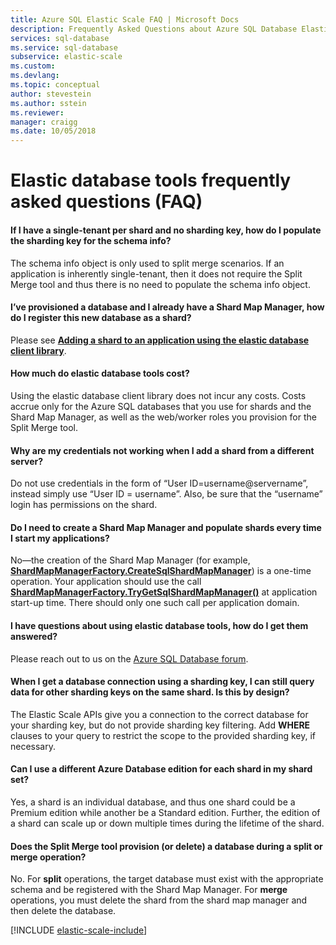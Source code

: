 ```yaml
---
title: Azure SQL Elastic Scale FAQ | Microsoft Docs
description: Frequently Asked Questions about Azure SQL Database Elastic Scale.
services: sql-database
ms.service: sql-database
subservice: elastic-scale
ms.custom: 
ms.devlang: 
ms.topic: conceptual
author: stevestein
ms.author: sstein
ms.reviewer:
manager: craigg
ms.date: 10/05/2018
---
```

# Elastic database tools frequently asked questions (FAQ)

#### If I have a single-tenant per shard and no sharding key, how do I populate the sharding key for the schema info?

The schema info object is only used to split merge scenarios. If an application is inherently single-tenant, then it does not require the Split Merge tool and thus there is no need to populate the schema info object.

#### I’ve provisioned a database and I already have a Shard Map Manager, how do I register this new database as a shard?

Please see **[Adding a shard to an application using the elastic database client library](sql-database-elastic-scale-add-a-shard.md)**. 

#### How much do elastic database tools cost?

Using the elastic database client library does not incur any costs. Costs accrue only for the Azure SQL databases that you use for shards and the Shard Map Manager, as well as the web/worker roles you provision for the Split Merge tool.

#### Why are my credentials not working when I add a shard from a different server?

Do not use credentials in the form of “User ID=username@servername”, instead simply use “User ID = username”.  Also, be sure that the “username” login has permissions on the shard.

#### Do I need to create a Shard Map Manager and populate shards every time I start my applications?

No—the creation of the Shard Map Manager (for example, **[ShardMapManagerFactory.CreateSqlShardMapManager](http://msdn.microsoft.com/library/azure/microsoft.azure.sqldatabase.elasticscale.shardmanagement.shardmapmanagerfactory.createsqlshardmapmanager.aspx)**) is a one-time operation.  Your application should use the call **[ShardMapManagerFactory.TryGetSqlShardMapManager()](http://msdn.microsoft.com/library/azure/microsoft.azure.sqldatabase.elasticscale.shardmanagement.shardmapmanagerfactory.trygetsqlshardmapmanager.aspx)** at application start-up time.  There should only one such call per application domain.

#### I have questions about using elastic database tools, how do I get them answered?

Please reach out to us on the [Azure SQL Database forum](https://social.msdn.microsoft.com/forums/azure/home?forum=ssdsgetstarted).

#### When I get a database connection using a sharding key, I can still query data for other sharding keys on the same shard.  Is this by design?

The Elastic Scale APIs give you a connection to the correct database for your sharding key, but do not provide sharding key filtering.  Add **WHERE** clauses to your query to restrict the scope to the provided sharding key, if necessary.

#### Can I use a different Azure Database edition for each shard in my shard set?

Yes, a shard is an individual database, and thus one shard could be a Premium edition while another be a Standard edition. Further, the edition of a shard can 
scale up or down multiple times during the lifetime of the shard.

#### Does the Split Merge tool provision (or delete) a database during a split or merge operation?

No. For **split** operations, the target database must exist with the appropriate schema and be registered with the Shard Map Manager.  For **merge** 
operations, you must delete the shard from the shard map manager and then delete the database.

[!INCLUDE [elastic-scale-include](../../includes/elastic-scale-include.md)]